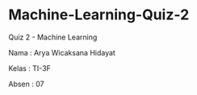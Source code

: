 # Machine-Learning-Quiz-2
Quiz 2 - Machine Learning

Nama : Arya Wicaksana Hidayat

Kelas : TI-3F

Absen : 07


